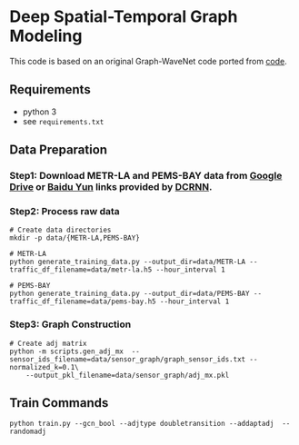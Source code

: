# Deep Spatial-Temporal Graph Modeling

This code is based on an original Graph-WaveNet code ported from [code](https://github.com/sshleifer/Graph-WaveNet).

## Requirements
- python 3
- see `requirements.txt`


## Data Preparation

### Step1: Download METR-LA and PEMS-BAY data from [Google Drive](https://drive.google.com/open?id=10FOTa6HXPqX8Pf5WRoRwcFnW9BrNZEIX) or [Baidu Yun](https://pan.baidu.com/s/14Yy9isAIZYdU__OYEQGa_g) links provided by [DCRNN](https://github.com/liyaguang/DCRNN).

### Step2: Process raw data

```
# Create data directories
mkdir -p data/{METR-LA,PEMS-BAY}

# METR-LA
python generate_training_data.py --output_dir=data/METR-LA --traffic_df_filename=data/metr-la.h5 --hour_interval 1

# PEMS-BAY
python generate_training_data.py --output_dir=data/PEMS-BAY --traffic_df_filename=data/pems-bay.h5 --hour_interval 1
```

### Step3: Graph Construction

```
# Create adj matrix
python -m scripts.gen_adj_mx  --sensor_ids_filename=data/sensor_graph/graph_sensor_ids.txt --normalized_k=0.1\
    --output_pkl_filename=data/sensor_graph/adj_mx.pkl
```

## Train Commands

```
python train.py --gcn_bool --adjtype doubletransition --addaptadj  --randomadj
```
